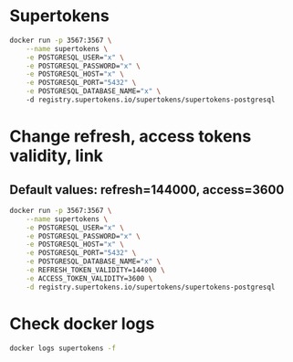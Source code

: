 # Supertokens

```bash
docker run -p 3567:3567 \
    --name supertokens \
    -e POSTGRESQL_USER="x" \
    -e POSTGRESQL_PASSWORD="x" \
    -e POSTGRESQL_HOST="x" \
    -e POSTGRESQL_PORT="5432" \
    -e POSTGRESQL_DATABASE_NAME="x" \    
    -d registry.supertokens.io/supertokens/supertokens-postgresql
````

# Change refresh, access tokens validity, link
## Default values: refresh=144000, access=3600
```bash
docker run -p 3567:3567 \
    --name supertokens \
    -e POSTGRESQL_USER="x" \
    -e POSTGRESQL_PASSWORD="x" \
    -e POSTGRESQL_HOST="x" \
    -e POSTGRESQL_PORT="5432" \
    -e POSTGRESQL_DATABASE_NAME="x" \
    -e REFRESH_TOKEN_VALIDITY=144000 \
    -e ACCESS_TOKEN_VALIDITY=3600 \
    -d registry.supertokens.io/supertokens/supertokens-postgresql
````

# Check docker logs
```bash
docker logs supertokens -f
````